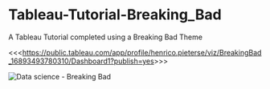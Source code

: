 # Tableau-Tutorial-Breaking_Bad
A Tableau Tutorial completed using a Breaking Bad Theme


<<<<https://public.tableau.com/app/profile/henrico.pieterse/viz/BreakingBad_16893493780310/Dashboard1?publish=yes>>>>


![Data science - Breaking Bad](https://github.com/HenricoPi/Tableau-Tutorial-Breaking_Bad/assets/110978979/f0e29404-4476-4b03-b080-46f75b140b78)
